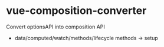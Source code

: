 # vue-composition-converter

Convert optionsAPI into composition API

- data/computed/watch/methods/lifecycle methods -> setup
